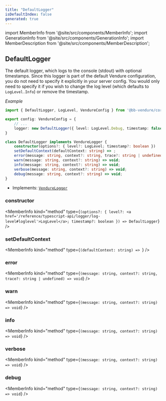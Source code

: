 ```yaml
---
title: "DefaultLogger"
isDefaultIndex: false
generated: true
---
```

<!-- This file was generated from the Vendure source. Do not modify. Instead, re-run the "docs:build" script -->
import MemberInfo from '@site/src/components/MemberInfo';
import GenerationInfo from '@site/src/components/GenerationInfo';
import MemberDescription from '@site/src/components/MemberDescription';


## DefaultLogger

<GenerationInfo sourceFile="packages/core/src/config/logger/default-logger.ts" sourceLine="25" packageName="@bb-vendure/core" />

The default logger, which logs to the console (stdout) with optional timestamps. Since this logger is part of the
default Vendure configuration, you do not need to specify it explicitly in your server config. You would only need
to specify it if you wish to change the log level (which defaults to `LogLevel.Info`) or remove the timestamp.

*Example*

```ts
import { DefaultLogger, LogLevel, VendureConfig } from '@bb-vendure/core';

export config: VendureConfig = {
    // ...
    logger: new DefaultLogger({ level: LogLevel.Debug, timestamp: false }),
}
```

```ts title="Signature"
class DefaultLogger implements VendureLogger {
    constructor(options?: { level?: LogLevel; timestamp?: boolean })
    setDefaultContext(defaultContext: string) => ;
    error(message: string, context?: string, trace?: string | undefined) => void;
    warn(message: string, context?: string) => void;
    info(message: string, context?: string) => void;
    verbose(message: string, context?: string) => void;
    debug(message: string, context?: string) => void;
}
```
* Implements: <code><a href='/reference/typescript-api/logger/vendure-logger#vendurelogger'>VendureLogger</a></code>



<div className="members-wrapper">

### constructor

<MemberInfo kind="method" type={`(options?: { level?: <a href='/reference/typescript-api/logger/log-level#loglevel'>LogLevel</a>; timestamp?: boolean }) => DefaultLogger`}   />


### setDefaultContext

<MemberInfo kind="method" type={`(defaultContext: string) => `}   />


### error

<MemberInfo kind="method" type={`(message: string, context?: string, trace?: string | undefined) => void`}   />


### warn

<MemberInfo kind="method" type={`(message: string, context?: string) => void`}   />


### info

<MemberInfo kind="method" type={`(message: string, context?: string) => void`}   />


### verbose

<MemberInfo kind="method" type={`(message: string, context?: string) => void`}   />


### debug

<MemberInfo kind="method" type={`(message: string, context?: string) => void`}   />




</div>
